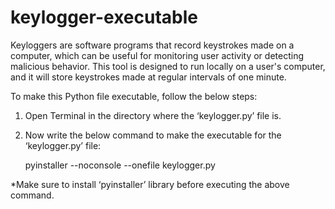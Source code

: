 # keylogger-executable
Keyloggers are software programs that record keystrokes made on a computer, which can be useful for monitoring user activity or detecting malicious behavior. This tool is designed to run locally on a user's computer, and it will store keystrokes made at regular intervals of one minute.


To make this Python file executable, follow the below steps:

1.	Open Terminal in the directory where the ‘keylogger.py’ file is.
2.	Now write the below command to make the executable for the ‘keylogger.py’ file:

    pyinstaller --noconsole --onefile keylogger.py


*Make sure to install ‘pyinstaller’ library before executing the above command.
